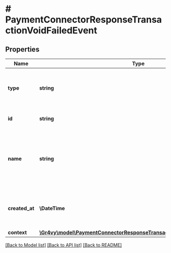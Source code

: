 # # PaymentConnectorResponseTransactionVoidFailedEvent

## Properties

Name | Type | Description | Notes
------------ | ------------- | ------------- | -------------
**type** | **string** | The type of this resource. Is always &#x60;transaction-event&#x60;. | [optional]
**id** | **string** | The unique identifier for this event. | [optional]
**name** | **string** | The name of this resource. Is always &#x60;payment-connector-response-transaction-void-failed&#x60;. | [optional]
**created_at** | **\DateTime** | The date and time when this event was created in our system. | [optional]
**context** | [**\Gr4vy\model\PaymentConnectorResponseTransactionVoidFailedEventContext**](PaymentConnectorResponseTransactionVoidFailedEventContext.md) |  | [optional]

[[Back to Model list]](../../README.md#models) [[Back to API list]](../../README.md#endpoints) [[Back to README]](../../README.md)
